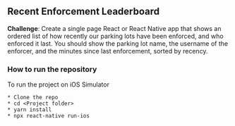 ## Recent Enforcement Leaderboard

**Challenge**: Create a single page React or React Native app that shows an ordered list of how recently our parking lots have been enforced, and who enforced it last. You should show the parking lot name, the username of the enforcer, and the minutes since last enforcement, sorted by recency.

### How to run the repository

To run the project on iOS Simulator

```
* Clone the repo
* cd <Project folder>
* yarn install
* npx react-native run-ios
```